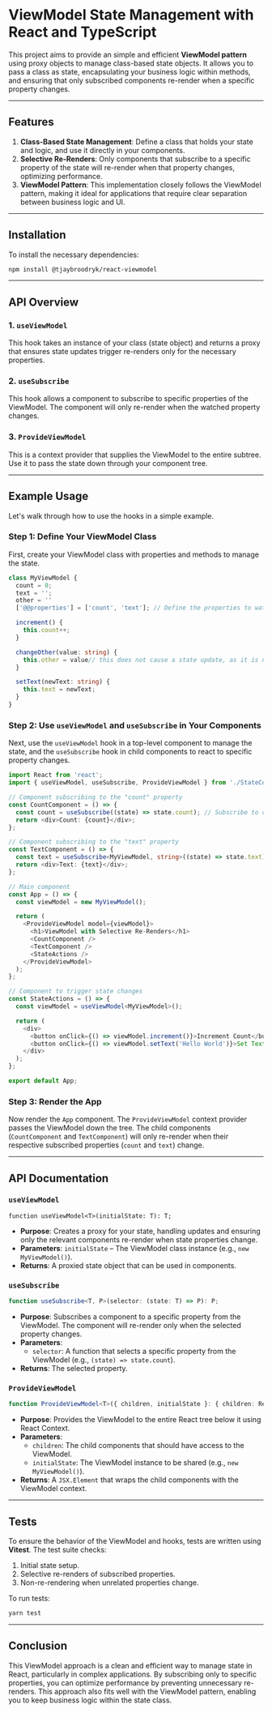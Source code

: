 # ViewModel State Management with React and TypeScript

This project aims to provide an simple and efficient **ViewModel pattern** using proxy objects to manage class-based state objects. It allows you to pass a class as state, encapsulating your business logic within methods, and ensuring that only subscribed components re-render when a specific property changes.

---

## Features

1. **Class-Based State Management**: Define a class that holds your state and logic, and use it directly in your components.
2. **Selective Re-Renders**: Only components that subscribe to a specific property of the state will re-render when that property changes, optimizing performance.
3. **ViewModel Pattern**: This implementation closely follows the ViewModel pattern, making it ideal for applications that require clear separation between business logic and UI.

---

## Installation

To install the necessary dependencies:

```bash
npm install @tjaybroodryk/react-viewmodel
```

---

## API Overview

### 1. `useViewModel`
This hook takes an instance of your class (state object) and returns a proxy that ensures state updates trigger re-renders only for the necessary properties.

### 2. `useSubscribe`
This hook allows a component to subscribe to specific properties of the ViewModel. The component will only re-render when the watched property changes.

### 3. `ProvideViewModel`
This is a context provider that supplies the ViewModel to the entire subtree. Use it to pass the state down through your component tree.

---

## Example Usage

Let's walk through how to use the hooks in a simple example.

### Step 1: Define Your ViewModel Class

First, create your ViewModel class with properties and methods to manage the state.

```typescript
class MyViewModel {
  count = 0;
  text = '';
  other = ''
  ['@@properties'] = ['count', 'text']; // Define the properties to watch

  increment() {
    this.count++;
  }

  changeOther(value: string) {
    this.other = value// this does not cause a state update, as it is not declared in the properties array
  }

  setText(newText: string) {
    this.text = newText;
  }
}
```

### Step 2: Use `useViewModel` and `useSubscribe` in Your Components

Next, use the `useViewModel` hook in a top-level component to manage the state, and the `useSubscribe` hook in child components to react to specific property changes.

```typescript
import React from 'react';
import { useViewModel, useSubscribe, ProvideViewModel } from './StateContext'; // Assuming hooks are in StateContext.ts

// Component subscribing to the "count" property
const CountComponent = () => {
  const count = useSubscribe((state) => state.count); // Subscribe to count
  return <div>Count: {count}</div>;
};

// Component subscribing to the "text" property
const TextComponent = () => {
  const text = useSubscribe<MyViewModel, string>((state) => state.text); // Subscribe to text
  return <div>Text: {text}</div>;
};

// Main component
const App = () => {
  const viewModel = new MyViewModel();

  return (
    <ProvideViewModel model={viewModel}>
      <h1>ViewModel with Selective Re-Renders</h1>
      <CountComponent />
      <TextComponent />
      <StateActions />
    </ProvideViewModel>
  );
};

// Component to trigger state changes
const StateActions = () => {
  const viewModel = useViewModel<MyViewModel>();

  return (
    <div>
      <button onClick={() => viewModel.increment()}>Increment Count</button>
      <button onClick={() => viewModel.setText('Hello World')}>Set Text</button>
    </div>
  );
};

export default App;
```

### Step 3: Render the App

Now render the `App` component. The `ProvideViewModel` context provider passes the ViewModel down the tree. The child components (`CountComponent` and `TextComponent`) will only re-render when their respective subscribed properties (`count` and `text`) change.

---

## API Documentation

### `useViewModel`

```
function useViewModel<T>(initialState: T): T;
```

- **Purpose**: Creates a proxy for your state, handling updates and ensuring only the relevant components re-render when state properties change.
- **Parameters**: `initialState` – The ViewModel class instance (e.g., `new MyViewModel()`).
- **Returns**: A proxied state object that can be used in components.

### `useSubscribe`

```typescript
function useSubscribe<T, P>(selector: (state: T) => P): P;
```

- **Purpose**: Subscribes a component to a specific property from the ViewModel. The component will re-render only when the selected property changes.
- **Parameters**:
  - `selector`: A function that selects a specific property from the ViewModel (e.g., `(state) => state.count`).
- **Returns**: The selected property.

### `ProvideViewModel`

```typescript
function ProvideViewModel<T>({ children, initialState }: { children: ReactNode; initialState: T }): JSX.Element;
```

- **Purpose**: Provides the ViewModel to the entire React tree below it using React Context.
- **Parameters**:
  - `children`: The child components that should have access to the ViewModel.
  - `initialState`: The ViewModel instance to be shared (e.g., `new MyViewModel()`).
- **Returns**: A `JSX.Element` that wraps the child components with the ViewModel context.

---

## Tests

To ensure the behavior of the ViewModel and hooks, tests are written using **Vitest**. The test suite checks:
1. Initial state setup.
2. Selective re-renders of subscribed properties.
3. Non-re-rendering when unrelated properties change.

To run tests:

```bash
yarn test
```

---

## Conclusion

This ViewModel approach is a clean and efficient way to manage state in React, particularly in complex applications. By subscribing only to specific properties, you can optimize performance by preventing unnecessary re-renders. This approach also fits well with the ViewModel pattern, enabling you to keep business logic within the state class.
